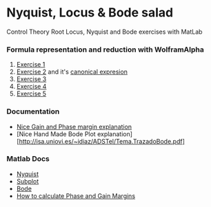 Nyquist, Locus  & Bode salad
========================

Control Theory Root Locus, Nyquist and Bode exercises with MatLab





### Formula representation and reduction with WolframAlpha

1. [Exercise 1][1]
2. [Exercise 2][2] and it's [canonical expresion][9]
3. [Exercise 3][3]
4. [Exercise 4][4]
5. [Exercise 5][5]



### Documentation

* [Nice Gain and Phase margin explanation](http://lpsa.swarthmore.edu/Nyquist/NyquistStability.html)
* [Nice Hand Made Bode Plot explanation][http://isa.uniovi.es/~idiaz/ADSTel/Tema.TrazadoBode.pdf]


### Matlab Docs

* [Nyquist](http://www.mathworks.com/help/ident/ref/nyquist.html)
* [Subplot](http://www.mathworks.com/help/matlab/ref/subplot.html)
* [Bode](http://www.mathworks.com/help/ident/ref/bode.html)
* [How to calculate Phase and Gain Margins](http://www.mathworks.com/help/control/ref/margin.html)


[1]: http://www.wolframalpha.com/input/?i=G(s)H(s)%20%3D%20100%2F(s%20(1%20%2B%200.02%20s)%20(1%20%2B%200.01%20s))&t=crmtb01
[2]: http://www.wolframalpha.com/input/?i=100%2F%28s++%28s%5E2+%2B+8s+%2B+20%29%29
[3]: http://www.wolframalpha.com/input/?i=G%28s%29H%28s%29+%3D+2%2F%28s%5E2++%280.1+s+%2B+1%29+%280.4+s+%2B+1%29%29
[4]: http://www.wolframalpha.com/input/?i=G%28s%29H%28s%29+%3D+2+%280.3+s+%2B+1%29%2F%28s%5E2++%280.1+s+%2B+1%29+%280.4+s+%2B+1%29%29
[5]: http://www.wolframalpha.com/input/?i=G%28s%29H%28s%29+%3D+0.5%282+s+%2B+1%29%2F%28s%5E2++%280.1+s+%2B+1%29+%280.4+s+%2B+1%29%29


[9]: http://www.wolframalpha.com/input/?i=pole+100%2F%28s++%28s%5E2+%2B+8s+%2B+20%29%29
